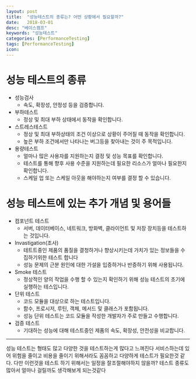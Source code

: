 ```yaml
---
layout: post
title:  "성능테스트의 종류는? 어떤 상황에서 필요할까?"
date:   2018-03-01
desc: "베이스캠프"
keywords: "성능테스트"
categories: [PerformanceTesting]
tags: [PerformanceTesting]
icon: 
---
```


# 성능 테스트의 종류

* 성능검사
  * 속도, 확장성, 안정성 등을 검증합니다.
* 부하테스트
  * 정상 및 최대 부하 상태에서 동작을 확인합니다.
* 스트레스테스트
  * 정상 및 최대 부하상태의 조건 이상으로 상황이 주어질 때 동작을 확인합니다.
  * 높은 부하 조건에서만 나타나는 버그등을 찾아내는 것이 주 목적입니다.
* 용량테스트
  * 얼마나 많은 사용자를 지원하는지 결정 및 성능 목표를 확인합니다.
  * 테스트를 통해 향후 사용 수준을 지원하는데 필요한 리소스가 얼마나 필요한지 확인합니다.
  * 스케일 업 또는 스케일 아웃을 해야하는지 여부를 결정 할 수 있습니다.

# 성능 테스트에 있는 추가 개념 및 용어들
* 컴포넌트 테스트
  * 서버, 데이터베이스, 네트워크, 방화벽, 클라이언트 및 저장 장치등을 테스트하는 것입니다.
* Invastigation(조사)
  * 테트트중인 제품의 품질을 결청하거나 향상시키는데 가치가 있는 정보들을 수집하기위한 테스트 합니다
  * 성능 문제의 근분 원인에 대한 가설을 입증하거나 반증하기 위해 사용됩니다.
* Smoke 테스트
  * 정상적인 양의 작업을 수행 할 수 있는지 확인하기 위해 성능 테스트의 초기에 실행하는 테스입니다.
* 단위 테스트
  * 코드 모듈을 대상으로 하는 테스트입니다. 
  * 함수, 프로시저, 루틴, 객체, 메서드 및 클래스가 포함됩니다.
  * 성능 단위 테스트는 코드 모듈을 작성한 개발자가 주로 만들고 수행합니다.
* 검증 테스트
  * 기대하는 성능에 대해 테스트중인 제품의 속도, 확장성, 안전성을 비교합니다.


-----

성능 테스트는 형태도 많고 다양한 것을 테스트하는게 많다고 느껴진다
서비스하는데 있어 위험을 줄이고 비용을 줄이기 위해서라도 꼼꼼하고 다양하게 테스트가 필요한것 같다.
다만 이런것을 테스트 하기 위해서는 일정을 잘조절해야하지 않을까? 테스트 종류도 많아서 얼마나 걸릴까도 생각해보게 되는것같다